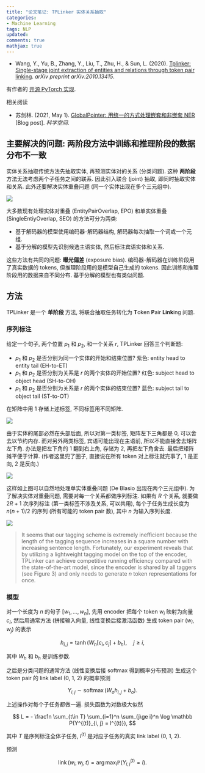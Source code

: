 ```yaml
---
title: "论文笔记: TPLinker 实体关系抽取"
categories: 
- Machine Learning
tags: NLP
updated: 
comments: true
mathjax: true
---
```


- Wang, Y., Yu, B., Zhang, Y., Liu, T., Zhu, H., & Sun, L. (2020). [Tplinker: Single-stage joint extraction of entities and relations through token pair linking](https://arxiv.org/abs/2010.13415). *arXiv preprint arXiv:2010.13415*.

有作者的 [开源 PyTorch 实现](https://github.com/131250208/TPlinker-joint-extraction).

相关阅读

- 苏剑林. (2021, May 1). [GlobalPointer: 用统一的方式处理嵌套和非嵌套 NER](https://kexue.fm/archives/8373) [Blog post]. *科学空间*.

<!-- more -->

## 主要解决的问题: 两阶段方法中训练和推理阶段的数据分布不一致

实体关系抽取传统方法先抽取实体, 再预测实体对的关系 (分类问题). 这种 **两阶段** 方法无法考虑两个子任务之间的联系. 因此引入联合 (joint) 抽取, 即同时抽取实体和关系. 此外还要解决实体重叠问题 (同一个实体出现在多个三元组中).

![](https://shiina18.github.io/assets/posts/images/20210729141153304_12040.png)

大多数现有处理实体对重叠 (EntityPairOverlap, EPO) 和单实体重叠 (SingleEntiyOverlap, SEO) 的方法可分为两类:

- 基于解码器的模型使用编码器-解码器结构, 解码器每次抽取一个词或一个元组.
- 基于分解的模型先识别候选主语实体, 然后标注宾语实体和关系.

这些方法有共同的问题: **曝光偏差** (exposure bias). 编码器-解码器在训练阶段用了真实数据的 tokens, 但推理阶段用的是模型自己生成的 tokens. 因此训练和推理阶段用的数据来自不同分布. 基于分解的模型也有类似问题.

## 方法

TPLinker 是一个 **单阶段** 方法, 将联合抽取任务转化为 **T**oken **P**air **Link**ing 问题. 

### 序列标注

给定一个句子, 两个位置 $p_1$ 和 $p_2$, 和一个关系 $r$, TPLinker 回答三个判断题:  

- $p_1$ 和 $p_2$ 是否分别为同一个实体的开始和结束位置? 紫色: entity head to entity tail (EH-to-ET)
- $p_1$ 和 $p_2$ 是否分别为关系是 $r$ 的两个实体的开始位置? 红色: subject head to object head (SH-to-OH)
- $p_1$ 和 $p_2$ 是否分别为关系是 $r$ 的两个实体的结束位置? 蓝色: subject tail to object tail (ST-to-OT)

在矩阵中用 1 存储上述标签, 不同标签用不同矩阵. 

![](https://shiina18.github.io/assets/posts/images/20210729152522371_6090.png)

由于实体的尾部必然在头部后面, 所以对第一类标签, 矩阵左下三角都是 0, 可以舍去以节约内存. 而对另外两类标签, 宾语可能出现在主语前, 所以不能直接舍去矩阵左下角. 办法是把左下角的 1 翻到右上角, 存储为 2, 再把左下角舍去. 最后把矩阵摊平便于计算. (作者这里兜了圈子, 直接说在所有 token 对上标注就完事了, 1 是正向, 2 是反向.)

![](https://shiina18.github.io/assets/posts/images/20210729153212959_8133.png)

这样如上图可以自然地处理单实体重叠问题 (De Blasio 出现在两个三元组中). 为了解决实体对重叠问题, 需要对每一个关系都做序列标注. 如果有 $R$ 个关系, 就要做 $2R + 1$ 次序列标注 (第一类标签不涉及关系, 可以共用), 每个子任务生成长度为 $n(n+1)/2$ 的序列 (所有可能的 token pair 数), 其中 $n$ 为输入序列长度.

![](https://shiina18.github.io/assets/posts/images/20210729154149790_605.png)

> It seems that our tagging scheme is extremely inefficient because the length of the tagging sequence increases in a square number with increasing sentence length. Fortunately, our experiment reveals that by utilizing a lightweight tagging model on the top of the encoder, TPLinker can achieve competitive running efficiency compared with the state-of-the-art model, since the encoder is shared by all taggers (see Figure 3) and only needs to generate $n$ token representations for once.

### 模型

对一个长度为 $n$ 的句子 $[w_1, \dots, w_n]$, 先用 encoder 把每个 token $w_i$ 映射为向量 $c_i$, 然后用通常方法 (拼接输入向量, 线性变换后接激活函数) 生成 token pair $(w_i, w_j)$ 的表示

$$
h_{i, j} = \operatorname{tanh}\left(W_h [c_i, c_j] + b_h\right), \quad j\ge i,
$$

其中 $W_h$ 和 $b_h$ 是训练参数.

之后是分类问题的通常方法 (线性变换后接 softmax 得到概率分布预测) 生成这个 token pair 的 link label (0, 1, 2) 的概率预测

$$
Y_{i,j} \sim \operatorname{softmax}(W_o h_{i, j} + b_o).
$$

上述操作对每个子任务都做一遍. 损失函数为对数极大似然

$$
L = - \frac1n \sum_{t\in T} \sum_{i=1}^n \sum_{j\ge i}^n  \log \mathbb P(Y^{(t)}_{i, j} = l^{(t)}),
$$

其中 $T$ 是序列标注全体子任务, $l^{(t)}$ 是对应子任务的真实 link label (0, 1, 2).

预测

$$
\operatorname{link}(w_i, w_j, t) = \operatorname{arg\,max}_l \mathbb P(Y^{(t)}_{i, j} = l).
$$